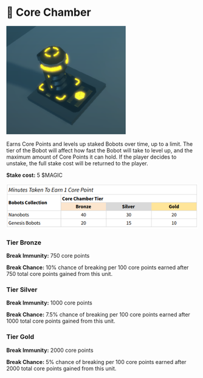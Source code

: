 # 🔋 Core Chamber

![](<../../.gitbook/assets/image (4) (1) (1).png>)

Earns Core Points and levels up staked Bobots over time, up to a limit. The tier of the Bobot will affect how fast the Bobot will take to level up, and the maximum amount of Core Points it can hold. If the player decides to unstake, the full stake cost will be returned to the player.

**Stake cost:** 5 $MAGIC

![](<../../.gitbook/assets/CoreChamberTable (2).png>)

### Tier Bronze

**Break Immunity:** 750 core points&#x20;

**Break Chance:** 10% chance of breaking per 100 core points earned after 750 total core points gained from this unit.

### Tier Silver

**Break Immunity:** 1000 core points&#x20;

**Break Chance:** 7.5% chance of breaking per 100 core points earned after 1000 total core points gained from this unit.

### Tier Gold

**Break Immunity:** 2000 core points&#x20;

**Break Chance:** 5% chance of breaking per 100 core points earned after 2000 total core points gained from this unit.
